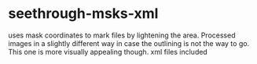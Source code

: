 # seethrough-msks-xml
uses mask coordinates to mark files by lightening the area. 
Processed images in a slightly different way in case the outlining is not the way to go. 
This one is more visually appealing though. 
xml files included
